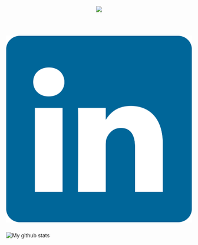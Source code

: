 <h1 align="center">
  <a href="https://git.io/typing-svg">
    <img src="https://readme-typing-svg.herokuapp.com/?lines=Hello,+There!+👋;This+is+Hawkins+Peterson;Nice+to+meet+you!&center=true&size=30">
  </a>
</h1>
<br>
<h5 allign="center">
  <a href="https://www.linkedin.com/in/hawkins-peterson/" title="linkedin"><img src="/images/Linkedin.svg"></a>
</h5>
<!---
Hawkins03/Hawkins03 is a ✨ special ✨ repository because its `README.md` (this file) appears on your GitHub profile.
You can click the Preview link to take a look at your changes.
--->

![My github stats](https://github-readme-stats.vercel.app/api?username=Hawkins03)
